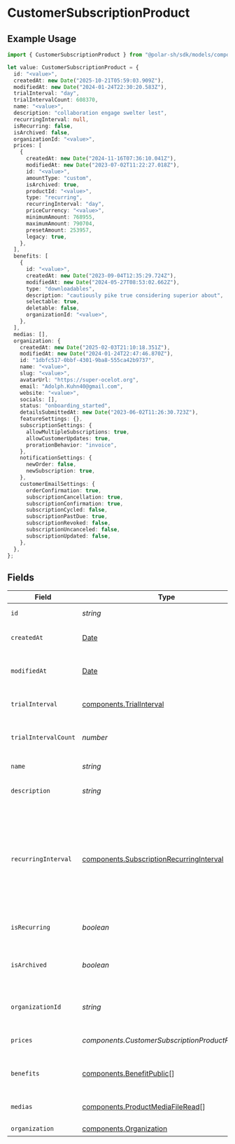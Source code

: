 # CustomerSubscriptionProduct

## Example Usage

```typescript
import { CustomerSubscriptionProduct } from "@polar-sh/sdk/models/components/customersubscriptionproduct.js";

let value: CustomerSubscriptionProduct = {
  id: "<value>",
  createdAt: new Date("2025-10-21T05:59:03.909Z"),
  modifiedAt: new Date("2024-01-24T22:30:20.583Z"),
  trialInterval: "day",
  trialIntervalCount: 608370,
  name: "<value>",
  description: "collaboration engage swelter lest",
  recurringInterval: null,
  isRecurring: false,
  isArchived: false,
  organizationId: "<value>",
  prices: [
    {
      createdAt: new Date("2024-11-16T07:36:10.041Z"),
      modifiedAt: new Date("2023-07-02T11:22:27.018Z"),
      id: "<value>",
      amountType: "custom",
      isArchived: true,
      productId: "<value>",
      type: "recurring",
      recurringInterval: "day",
      priceCurrency: "<value>",
      minimumAmount: 768955,
      maximumAmount: 790704,
      presetAmount: 253957,
      legacy: true,
    },
  ],
  benefits: [
    {
      id: "<value>",
      createdAt: new Date("2023-09-04T12:35:29.724Z"),
      modifiedAt: new Date("2024-05-27T08:53:02.662Z"),
      type: "downloadables",
      description: "cautiously pike true considering superior about",
      selectable: true,
      deletable: false,
      organizationId: "<value>",
    },
  ],
  medias: [],
  organization: {
    createdAt: new Date("2025-02-03T21:10:18.351Z"),
    modifiedAt: new Date("2024-01-24T22:47:46.870Z"),
    id: "1dbfc517-0bbf-4301-9ba8-555ca42b9737",
    name: "<value>",
    slug: "<value>",
    avatarUrl: "https://super-ocelot.org",
    email: "Adolph.Kuhn40@gmail.com",
    website: "<value>",
    socials: [],
    status: "onboarding_started",
    detailsSubmittedAt: new Date("2023-06-02T11:26:30.723Z"),
    featureSettings: {},
    subscriptionSettings: {
      allowMultipleSubscriptions: true,
      allowCustomerUpdates: true,
      prorationBehavior: "invoice",
    },
    notificationSettings: {
      newOrder: false,
      newSubscription: true,
    },
    customerEmailSettings: {
      orderConfirmation: true,
      subscriptionCancellation: true,
      subscriptionConfirmation: true,
      subscriptionCycled: false,
      subscriptionPastDue: true,
      subscriptionRevoked: false,
      subscriptionUncanceled: false,
      subscriptionUpdated: false,
    },
  },
};
```

## Fields

| Field                                                                                                                                                             | Type                                                                                                                                                              | Required                                                                                                                                                          | Description                                                                                                                                                       |
| ----------------------------------------------------------------------------------------------------------------------------------------------------------------- | ----------------------------------------------------------------------------------------------------------------------------------------------------------------- | ----------------------------------------------------------------------------------------------------------------------------------------------------------------- | ----------------------------------------------------------------------------------------------------------------------------------------------------------------- |
| `id`                                                                                                                                                              | *string*                                                                                                                                                          | :heavy_check_mark:                                                                                                                                                | The ID of the object.                                                                                                                                             |
| `createdAt`                                                                                                                                                       | [Date](https://developer.mozilla.org/en-US/docs/Web/JavaScript/Reference/Global_Objects/Date)                                                                     | :heavy_check_mark:                                                                                                                                                | Creation timestamp of the object.                                                                                                                                 |
| `modifiedAt`                                                                                                                                                      | [Date](https://developer.mozilla.org/en-US/docs/Web/JavaScript/Reference/Global_Objects/Date)                                                                     | :heavy_check_mark:                                                                                                                                                | Last modification timestamp of the object.                                                                                                                        |
| `trialInterval`                                                                                                                                                   | [components.TrialInterval](../../models/components/trialinterval.md)                                                                                              | :heavy_check_mark:                                                                                                                                                | The interval unit for the trial period.                                                                                                                           |
| `trialIntervalCount`                                                                                                                                              | *number*                                                                                                                                                          | :heavy_check_mark:                                                                                                                                                | The number of interval units for the trial period.                                                                                                                |
| `name`                                                                                                                                                            | *string*                                                                                                                                                          | :heavy_check_mark:                                                                                                                                                | The name of the product.                                                                                                                                          |
| `description`                                                                                                                                                     | *string*                                                                                                                                                          | :heavy_check_mark:                                                                                                                                                | The description of the product.                                                                                                                                   |
| `recurringInterval`                                                                                                                                               | [components.SubscriptionRecurringInterval](../../models/components/subscriptionrecurringinterval.md)                                                              | :heavy_check_mark:                                                                                                                                                | The recurring interval of the product. If `None`, the product is a one-time purchase.Note that the `day` and `week` values are for internal Polar staff use only. |
| `isRecurring`                                                                                                                                                     | *boolean*                                                                                                                                                         | :heavy_check_mark:                                                                                                                                                | Whether the product is a subscription.                                                                                                                            |
| `isArchived`                                                                                                                                                      | *boolean*                                                                                                                                                         | :heavy_check_mark:                                                                                                                                                | Whether the product is archived and no longer available.                                                                                                          |
| `organizationId`                                                                                                                                                  | *string*                                                                                                                                                          | :heavy_check_mark:                                                                                                                                                | The ID of the organization owning the product.                                                                                                                    |
| `prices`                                                                                                                                                          | *components.CustomerSubscriptionProductPrices*[]                                                                                                                  | :heavy_check_mark:                                                                                                                                                | List of prices for this product.                                                                                                                                  |
| `benefits`                                                                                                                                                        | [components.BenefitPublic](../../models/components/benefitpublic.md)[]                                                                                            | :heavy_check_mark:                                                                                                                                                | List of benefits granted by the product.                                                                                                                          |
| `medias`                                                                                                                                                          | [components.ProductMediaFileRead](../../models/components/productmediafileread.md)[]                                                                              | :heavy_check_mark:                                                                                                                                                | List of medias associated to the product.                                                                                                                         |
| `organization`                                                                                                                                                    | [components.Organization](../../models/components/organization.md)                                                                                                | :heavy_check_mark:                                                                                                                                                | N/A                                                                                                                                                               |